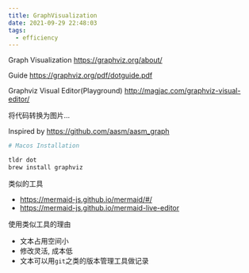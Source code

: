 ```yaml
---
title: GraphVisualization
date: 2021-09-29 22:48:03
tags:
  - efficiency
---
```


Graph Visualization
https://graphviz.org/about/

Guide
https://graphviz.org/pdf/dotguide.pdf

Graphviz Visual Editor(Playground)
http://magjac.com/graphviz-visual-editor/

将代码转换为图片...

Inspired by https://github.com/aasm/aasm_graph

```bash
# Macos Installation

tldr dot
brew install graphviz
```

类似的工具

+ https://mermaid-js.github.io/mermaid/#/
+ https://mermaid-js.github.io/mermaid-live-editor


使用类似工具的理由

+ 文本占用空间小
+ 修改灵活, 成本低
+ 文本可以用`git`之类的版本管理工具做记录

